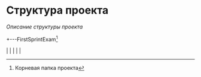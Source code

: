 # Структура проекта
_Описание структуры проекта_

+---FirstSprintExam[^1]

[^1]: Корневая папка проекта

|
|
|
|
|

